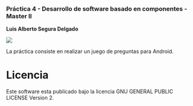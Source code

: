 ### Práctica 4 - Desarrollo de software basado en componentes - Master II

**Luis Alberto Segura Delgado**

![](https://img.shields.io/badge/license-GPLv2-blue.svg)

La práctica consiste en realizar un juego de preguntas para Android.

# Licencia

Este software esta publicado bajo la licencia GNU GENERAL PUBLIC LICENSE Version 2.
